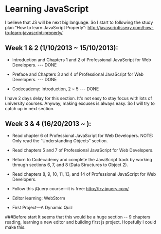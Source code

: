 Learning JavaScript
===

I believe that JS will be next big language. So I start to following the study plan "How to learn JavaScript Properly": http://javascriptissexy.com/how-to-learn-javascript-properly/


## Week 1 & 2 (1/10/2013 ~ 15/10/2013):

* Introduction and Chapters 1 and 2 of Professional JavaScript for Web Developers. --- DONE

* Preface and Chapters 3 and 4 of Professional JavaScript for Web Developers. --- DONE

* Codecademy: Introduction, 2 ~ 5 --- DONE 

I have 2 days delay for this section. It's not easy to stay focus with lots of university courses. Anyway, making excuses is always easy. So I will try to catch up in next section.


## Week 3 & 4 (16/20/2013 ~ ):
* Read chapter 6 of Professional JavaScript for Web Developers. NOTE: Only read the “Understanding Objects” section.

* Read chapters 5 and 7 of Professional JavaScript for Web Developers.

* Return to Codecademy and complete the JavaScript track by working through sections 6, 7, and 8 (Data Structures to Object 2).

* Read chapters 8, 9, 10, 11, 13, and 14 of Professional JavaScript for Web Developers.

* Follow this jQuery course—it is free: http://try.jquery.com/

* Editor learning: WebStorm

* First Project—A Dynamic Quiz

###Before start
It seems that this would be a huge section -- 9 chapters reading, learning a new editor and building first js project. Hopefully I could make this. 